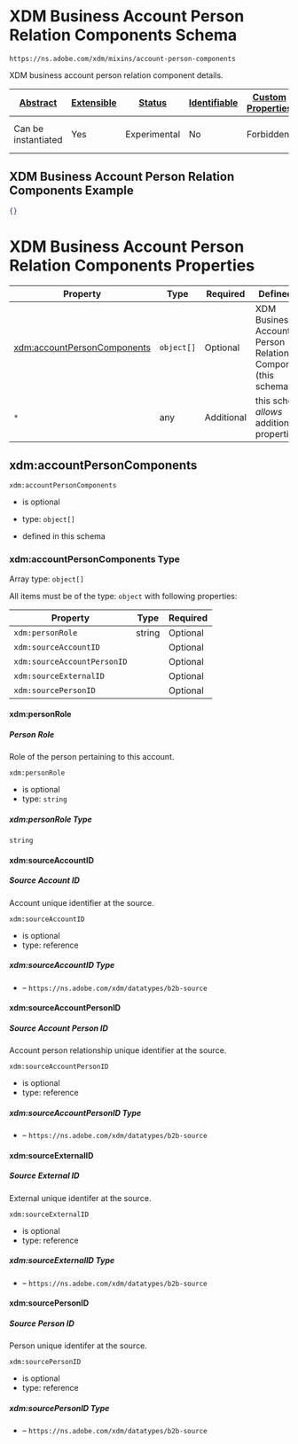 
# XDM Business Account Person Relation Components Schema

```
https://ns.adobe.com/xdm/mixins/account-person-components
```

XDM business account person relation component details.

| [Abstract](../../../abstract.md) | [Extensible](../../../extensions.md) | [Status](../../../status.md) | [Identifiable](../../../id.md) | [Custom Properties](../../../extensions.md) | [Additional Properties](../../../extensions.md) | Defined In |
|----------------------------------|--------------------------------------|------------------------------|--------------------------------|---------------------------------------------|-------------------------------------------------|------------|
| Can be instantiated | Yes | Experimental | No | Forbidden | Permitted | [mixins/account/account-person-components.schema.json](mixins/account/account-person-components.schema.json) |

## XDM Business Account Person Relation Components Example
```json
{}
```

# XDM Business Account Person Relation Components Properties

| Property | Type | Required | Defined by |
|----------|------|----------|------------|
| [xdm:accountPersonComponents](#xdmaccountpersoncomponents) | `object[]` | Optional | XDM Business Account Person Relation Components (this schema) |
| `*` | any | Additional | this schema *allows* additional properties |

## xdm:accountPersonComponents


`xdm:accountPersonComponents`
* is optional
* type: `object[]`

* defined in this schema

### xdm:accountPersonComponents Type


Array type: `object[]`

All items must be of the type:
`object` with following properties:


| Property | Type | Required |
|----------|------|----------|
| `xdm:personRole`| string | Optional |
| `xdm:sourceAccountID`|  | Optional |
| `xdm:sourceAccountPersonID`|  | Optional |
| `xdm:sourceExternalID`|  | Optional |
| `xdm:sourcePersonID`|  | Optional |



#### xdm:personRole
##### Person Role

Role of the person pertaining to this account.

`xdm:personRole`
* is optional
* type: `string`

##### xdm:personRole Type


`string`








#### xdm:sourceAccountID
##### Source Account ID

Account unique identifier at the source.

`xdm:sourceAccountID`
* is optional
* type: reference

##### xdm:sourceAccountID Type


* []() – `https://ns.adobe.com/xdm/datatypes/b2b-source`







#### xdm:sourceAccountPersonID
##### Source Account Person ID

Account person relationship unique identifier at the source.

`xdm:sourceAccountPersonID`
* is optional
* type: reference

##### xdm:sourceAccountPersonID Type


* []() – `https://ns.adobe.com/xdm/datatypes/b2b-source`







#### xdm:sourceExternalID
##### Source External ID

External unique identifer at the source.

`xdm:sourceExternalID`
* is optional
* type: reference

##### xdm:sourceExternalID Type


* []() – `https://ns.adobe.com/xdm/datatypes/b2b-source`







#### xdm:sourcePersonID
##### Source Person ID

Person unique identifer at the source.

`xdm:sourcePersonID`
* is optional
* type: reference

##### xdm:sourcePersonID Type


* []() – `https://ns.adobe.com/xdm/datatypes/b2b-source`











